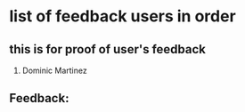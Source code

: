 # list of feedback users in order
## this is for proof of user's feedback

1. Dominic Martinez
## Feedback:
##
##